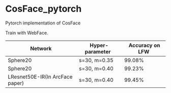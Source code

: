 # CosFace_pytorch
Pytorch implementation of CosFace

Train with WebFace.

Network  |  Hyper-parameter  |  Accuracy on LFW
------------- | -------------  |  -------------
Sphere20  | s=30, m=0.35  |  99.08%
Sphere20  | s=30, m=0.40  |  99.23%
LResnet50E-IR(In ArcFace paper)  | s=30, m=0.40  |  99.45%
